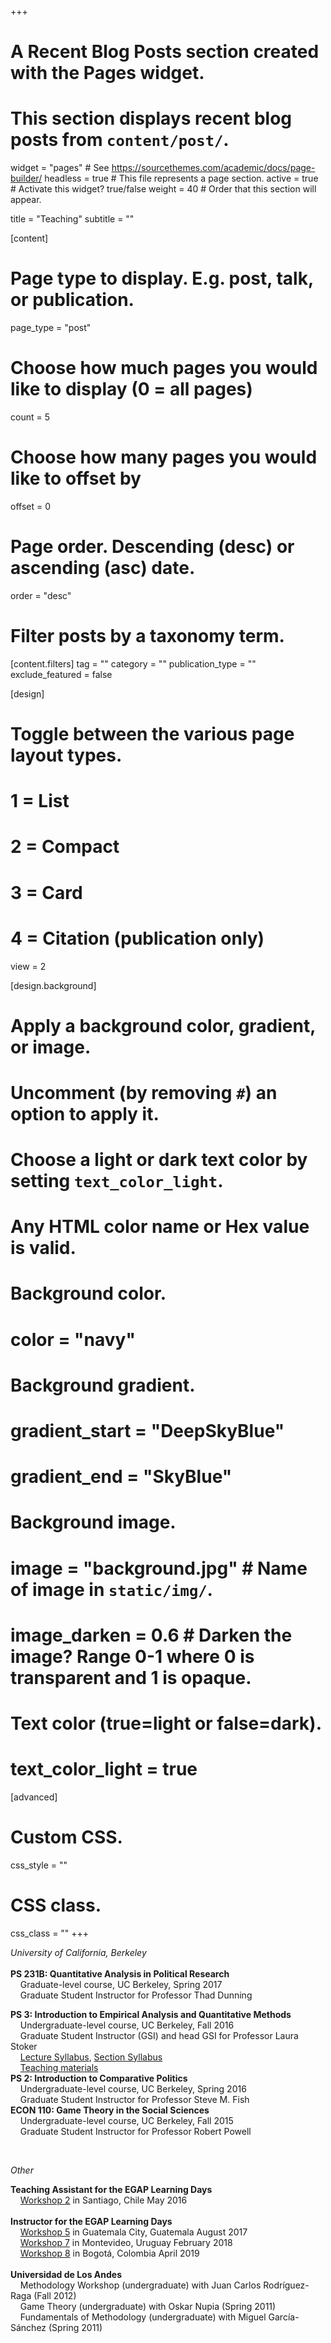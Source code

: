 +++
# A Recent Blog Posts section created with the Pages widget.
# This section displays recent blog posts from `content/post/`.

widget = "pages"  # See https://sourcethemes.com/academic/docs/page-builder/
headless = true  # This file represents a page section.
active = true  # Activate this widget? true/false
weight = 40  # Order that this section will appear.

title = "Teaching"
subtitle = ""

[content]
  # Page type to display. E.g. post, talk, or publication.
  page_type = "post"
  
  # Choose how much pages you would like to display (0 = all pages)
  count = 5
  
  # Choose how many pages you would like to offset by
  offset = 0

  # Page order. Descending (desc) or ascending (asc) date.
  order = "desc"

  # Filter posts by a taxonomy term.
  [content.filters]
    tag = ""
    category = ""
    publication_type = ""
    exclude_featured = false
  
[design]
  # Toggle between the various page layout types.
  #   1 = List
  #   2 = Compact
  #   3 = Card
  #   4 = Citation (publication only)
  view = 2
  
[design.background]
  # Apply a background color, gradient, or image.
  #   Uncomment (by removing `#`) an option to apply it.
  #   Choose a light or dark text color by setting `text_color_light`.
  #   Any HTML color name or Hex value is valid.
  
  # Background color.
  # color = "navy"
  
  # Background gradient.
  # gradient_start = "DeepSkyBlue"
  # gradient_end = "SkyBlue"
  
  # Background image.
  # image = "background.jpg"  # Name of image in `static/img/`.
  # image_darken = 0.6  # Darken the image? Range 0-1 where 0 is transparent and 1 is opaque.

  # Text color (true=light or false=dark).
  # text_color_light = true  
  
[advanced]
 # Custom CSS. 
 css_style = ""
 
 # CSS class.
 css_class = ""
+++

*University of California, Berkeley* <br/>
<br/>
**PS 231B: Quantitative Analysis in Political Research** <br/>
&nbsp; &nbsp; Graduate-level course, UC Berkeley, Spring 2017 <br/>
&nbsp; &nbsp; Graduate Student Instructor for Professor Thad Dunning <br/>

**PS 3: Introduction to Empirical Analysis and Quantitative Methods** <br/>
&nbsp; &nbsp; Undergraduate-level course, UC Berkeley, Fall 2016 <br/>
&nbsp; &nbsp; Graduate Student Instructor (GSI) and head GSI for Professor Laura Stoker <br/>
&nbsp; &nbsp; [Lecture Syllabus](https://www.dropbox.com/s/k7pqq97gewafui6/Wittenberg_3Fall2017.pdf?dl=0), [Section Syllabus](https://www.dropbox.com/s/afryg9v3z7tmgc0/PS3_Kim_SectionSyllabus.docx?dl=0)<br/> 
&nbsp; &nbsp; [Teaching materials](https://www.dropbox.com/sh/i7x71guyvi9p2l2/AADjDEdw33vhow8ezTS-MD4qa?dl=0)
<br/>
**PS 2: Introduction to Comparative Politics** <br/>
&nbsp; &nbsp; Undergraduate-level course, UC Berkeley, Spring 2016 <br/>
&nbsp; &nbsp; Graduate Student Instructor for Professor Steve M. Fish
<br/>
**ECON 110: Game Theory in the Social Sciences** <br/>
&nbsp; &nbsp; Undergraduate-level course, UC Berkeley, Fall 2015 <br/>
&nbsp; &nbsp; Graduate Student Instructor for Professor Robert Powell 

<br/>

*Other*
<br/>

**Teaching Assistant for the EGAP Learning Days** <br/>
&nbsp; &nbsp; [Workshop 2](https://egap.org/project/learning-days-2-santiago/) in Santiago, Chile May 2016 <br/>
<br/>
**Instructor for the EGAP Learning Days** <br/>
&nbsp; &nbsp; [Workshop 5](https://egap.org/project/learning-days-5-guatemala-city/) in Guatemala City, Guatemala August 2017 <br/>
&nbsp; &nbsp; [Workshop 7](https://egap.org/project/learning-days-7-montevideo/) in Montevideo, Uruguay February 2018 <br/>
&nbsp; &nbsp; [Workshop 8](https://egap.org/project/learning-days-8-bogota/) in Bogotá, Colombia April 2019 <br/>
<br/>
**Universidad de Los Andes** <br/>
&nbsp; &nbsp; Methodology Workshop (undergraduate) with Juan Carlos Rodríguez-Raga (Fall 2012) <br/>
&nbsp; &nbsp; Game Theory (undergraduate) with Oskar Nupia (Spring 2011) <br/>
&nbsp; &nbsp; Fundamentals of Methodology (undergraduate) with Miguel García-Sánchez (Spring 2011)
